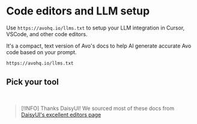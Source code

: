 # Code editors and LLM setup

Use `https://avohq.io/llms.txt` to setup your LLM integration in Cursor, VSCode, and other code editors.

It's a compact, text version of Avo's docs to help AI generate accurate Avo code based on your prompt.

```bash
https://avohq.io/llms.txt
```

## Pick your tool

<EditorList />

<br>

> [!INFO] Thanks DaisyUI!
> We sourced most of these docs from [DaisyUI's excellent editors page](https://daisyui.com/docs/editor/)
